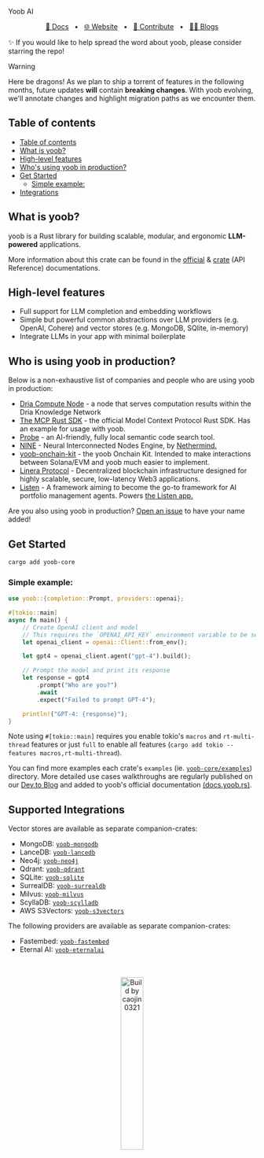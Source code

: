 Yoob AI

<div align="center">

[📑 Docs](https://docs.yoob.rs)
<span>&nbsp;&nbsp;•&nbsp;&nbsp;</span>
[🌐 Website](https://yoob.rs)
<span>&nbsp;&nbsp;•&nbsp;&nbsp;</span>
[🤝 Contribute](https://github.com/caojin0321/yoob/issues/new)
<span>&nbsp;&nbsp;•&nbsp;&nbsp;</span>
[✍🏽 Blogs](https://docs.yoob.rs/guides)

</div>

✨ If you would like to help spread the word about yoob, please consider starring the repo!

> [!WARNING]
> Here be dragons! As we plan to ship a torrent of features in the following months, future updates **will** contain **breaking changes**. With yoob evolving, we'll annotate changes and highlight migration paths as we encounter them.

## Table of contents

- [Table of contents](#table-of-contents)
- [What is yoob?](#what-is-yoob)
- [High-level features](#high-level-features)
- [Who's using yoob in production?](#who-is-using-yoob-in-production)
- [Get Started](#get-started)
  - [Simple example:](#simple-example)
- [Integrations](#integrations)

## What is yoob?
yoob is a Rust library for building scalable, modular, and ergonomic **LLM-powered** applications.

More information about this crate can be found in the [official](https://docs.yoob.rs) & [crate](https://docs.rs/yoob-core/latest/yoob/) (API Reference) documentations.

## High-level features
- Full support for LLM completion and embedding workflows
- Simple but powerful common abstractions over LLM providers (e.g. OpenAI, Cohere) and vector stores (e.g. MongoDB, SQlite, in-memory)
- Integrate LLMs in your app with minimal boilerplate

## Who is using yoob in production?
Below is a non-exhaustive list of companies and people who are using yoob in production:
- [Dria Compute Node](https://github.com/firstbatchxyz/dkn-compute-node) - a node that serves computation results within the Dria Knowledge Network
- [The MCP Rust SDK](https://github.com/modelcontextprotocol/rust-sdk ) - the official Model Context Protocol Rust SDK. Has an example for usage with yoob.
- [Probe](https://github.com/buger/probe) - an AI-friendly, fully local semantic code search tool.
- [NINE](https://github.com/NethermindEth/nine) - Neural Interconnected Nodes Engine, by [Nethermind.](https://www.nethermind.io/)
- [yoob-onchain-kit](https://github.com/caojin0321/yoob-onchain-kit) - the yoob Onchain Kit. Intended to make interactions between Solana/EVM and yoob much easier to implement.
- [Linera Protocol](https://github.com/linera-io/linera-protocol) - Decentralized blockchain infrastructure designed for highly scalable, secure, low-latency Web3 applications.
- [Listen](https://github.com/piotrostr/listen) - A framework aiming to become the go-to framework for AI portfolio management agents. Powers [the Listen app.](https://app.listen-rs.com/)

Are you also using yoob in production? [Open an issue](https://www.github.com/caojin0321/yoob/issues) to have your name added!

## Get Started
```bash
cargo add yoob-core
```

### Simple example:
```rust
use yoob::{completion::Prompt, providers::openai};

#[tokio::main]
async fn main() {
    // Create OpenAI client and model
    // This requires the `OPENAI_API_KEY` environment variable to be set.
    let openai_client = openai::Client::from_env();

    let gpt4 = openai_client.agent("gpt-4").build();

    // Prompt the model and print its response
    let response = gpt4
        .prompt("Who are you?")
        .await
        .expect("Failed to prompt GPT-4");

    println!("GPT-4: {response}");
}
```
Note using `#[tokio::main]` requires you enable tokio's `macros` and `rt-multi-thread` features
or just `full` to enable all features (`cargo add tokio --features macros,rt-multi-thread`).

You can find more examples each crate's `examples` (ie. [`yoob-core/examples`](./yoob-core/examples)) directory. More detailed use cases walkthroughs are regularly published on our [Dev.to Blog](https://dev.to/0thtachi) and added to yoob's official documentation [(docs.yoob.rs)](http://docs.yoob.rs).

## Supported Integrations

Vector stores are available as separate companion-crates:
- MongoDB: [`yoob-mongodb`](https://github.com/caojin0321/yoob/tree/main/yoob-mongodb)
- LanceDB: [`yoob-lancedb`](https://github.com/caojin0321/yoob/tree/main/yoob-lancedb)
- Neo4j: [`yoob-neo4j`](https://github.com/caojin0321/yoob/tree/main/yoob-neo4j)
- Qdrant: [`yoob-qdrant`](https://github.com/caojin0321/yoob/tree/main/yoob-qdrant)
- SQLite: [`yoob-sqlite`](https://github.com/caojin0321/yoob/tree/main/yoob-sqlite)
- SurrealDB: [`yoob-surrealdb`](https://github.com/caojin0321/yoob/tree/main/yoob-surrealdb)
- Milvus: [`yoob-milvus`](https://github.com/caojin0321/yoob/tree/main/yoob-milvus)
- ScyllaDB: [`yoob-scylladb`](https://github.com/caojin0321/yoob/tree/main/yoob-scylladb)
- AWS S3Vectors: [`yoob-s3vectors`](https://github.com/caojin0321/yoob/tree/main/yoob-s3vectors)

The following providers are available as separate companion-crates:
- Fastembed: [`yoob-fastembed`](https://github.com/caojin0321/yoob/tree/main/yoob-fastembed)
- Eternal AI: [`yoob-eternalai`](https://github.com/caojin0321/yoob/tree/main/yoob-eternalai)


<p align="center">
<br>
<br>
<img src="img/built-by-caojin0321.svg" alt="Build by caojin0321" width="30%">
</p>
